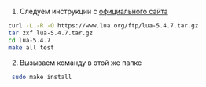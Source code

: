 1. Следуем инструкции с [официального сайта](https://www.lua.org/download.html)
```bash
curl -L -R -O https://www.lua.org/ftp/lua-5.4.7.tar.gz
tar zxf lua-5.4.7.tar.gz
cd lua-5.4.7
make all test
```
2. Вызываем команду в этой же папке
```bash
 sudo make install
```